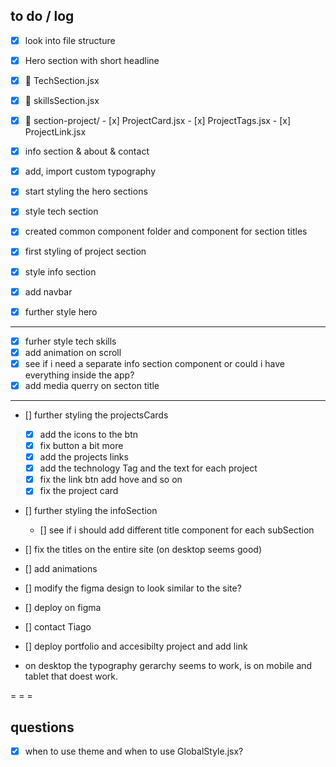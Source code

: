 ## to do / log
- [x] look into file structure

- [x] Hero section with short headline
- [x] 📁 TechSection.jsx 
- [x] 📁 skillsSection.jsx

- [x] 📁 section-project/
      - [x] ProjectCard.jsx
      - [x] ProjectTags.jsx
      - [x] ProjectLink.jsx
- [x] info section & about & contact
- [x] add, import custom typography  
- [x] start styling the hero sections
- [x] style tech section
- [x] created common component folder and component for section titles
- [x] first styling of project section
- [x] style info section
- [x] add navbar
- [x] further style hero

- - - 

- [x] furher style tech skills
- [x] add animation on scroll
- [x] see if i need a separate info section component or could i have everything inside the app?
- [x] add media querry on secton title <!-- ?? -->  

- - -

- [] further styling the projectsCards
  - [x] add the icons to the btn 
  - [x] fix button a bit more
  - [x] add the projects links
  - [x] add the technology Tag and the text for each project
  - [x] fix the link btn add hove and so on
  - [x] fix the project card

- [] further styling the infoSection
  - [] see if i should add different title component for each subSection

- [] fix the titles on the entire site (on desktop seems good)
- [] add animations

- [] modify the figma design to look similar to the site?

- [] deploy on figma

- [] contact Tiago

- [] deploy portfolio and accesibilty project and add link

- on desktop the typography gerarchy seems to work, is on mobile and tablet that doest work.


= = =

## questions 

- [x] when to use theme and when to use GlobalStyle.jsx? 



